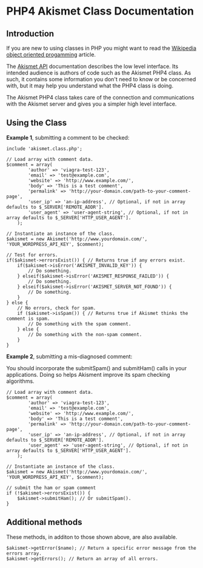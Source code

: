 # PHP4 Akismet Class Documentation #
## Introduction ##

If you are new to using classes in PHP you might want to read the [Wikipedia object oriented progamming](http://en.wikipedia.org/wiki/Object-oriented_programming) article.

The [Akismet API](http://akismet.com/development/api/) documentation describes the low level interface. Its intended audience is authors of code such as the Akismet PHP4 class. As such, it contains some information you don't need to know or be concerned with, but it may help you understand what the PHP4 class is doing.

The Akismet PHP4 class takes care of the connection and communications with the Akismet server and gives you a simpler high level interface.
## Using the Class ##
**Example 1**, submitting a comment to be checked:

```
include 'akismet.class.php'; 

// Load array with comment data.
$comment = array(
		'author' => 'viagra-test-123',
		'email' => 'test@example.com',
		'website' => 'http://www.example.com/',
		'body' => 'This is a test comment',
		'permalink' => 'http://your-domain.com/path-to-your-comment-page',
		'user_ip' => 'an-ip-address', // Optional, if not in array defaults to $_SERVER['REMOTE_ADDR'].
		'user_agent' => 'user-agent-string', // Optional, if not in array defaults to $_SERVER['HTTP_USER_AGENT'].
	);
	
// Instantiate an instance of the class.
$akismet = new Akismet('http://www.yourdomain.com/', 'YOUR_WORDPRESS_API_KEY', $comment);

// Test for errors.
if($akismet->errorsExist()) { // Returns true if any errors exist.
	if($akismet->isError('AKISMET_INVALID_KEY')) {
		// Do something.
	} elseif($akismet->isError('AKISMET_RESPONSE_FAILED')) {
		// Do something.
	} elseif($akismet->isError('AKISMET_SERVER_NOT_FOUND')) {
		// Do something.
	}
} else {
	// No errors, check for spam.
	if ($akismet->isSpam()) { // Returns true if Akismet thinks the comment is spam.
		// Do something with the spam comment.
	} else {
		// Do something with the non-spam comment.
	}
}
```

**Example 2**, submitting a mis-diagnosed comment:

You should incorporate the submitSpam() and submitHam() calls in your applications. Doing so helps Akisment improve its spam checking algorithms.

```
// Load array with comment data.
$comment = array(
		'author' => 'viagra-test-123',
		'email' => 'test@example.com',
		'website' => 'http://www.example.com/',
		'body' => 'This is a test comment',
		'permalink' => 'http://your-domain.com/path-to-your-comment-page',
		'user_ip' => 'an-ip-address', // Optional, if not in array defaults to $_SERVER['REMOTE_ADDR'].
		'user_agent' => 'user-agent-string', // Optional, if not in array defaults to $_SERVER['HTTP_USER_AGENT'].
	); 
	
// Instantiate an instance of the class.
$akismet = new Akismet('http://www.yourdomain.com/', 'YOUR_WORDPRESS_API_KEY', $comment);

// submit the ham or spam comment
if (!$akismet->errorsExist()) {
	$akismet->submitHam(); // Or submitSpam().
}
```

## Additional methods ##

These methods, in additon to those shown above, are also available.

```
$akismet->getError($name); // Return a specific error message from the errors array.
$akismet->getErrors(); // Return an array of all errors.
```